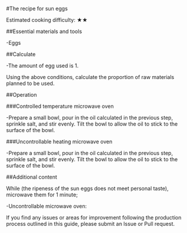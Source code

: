#The recipe for sun eggs

Estimated cooking difficulty: ★★

##Essential materials and tools

-Eggs

##Calculate

-The amount of egg used is 1.

Using the above conditions, calculate the proportion of raw materials planned to be used.

##Operation

###Controlled temperature microwave oven

-Prepare a small bowl, pour in the oil calculated in the previous step, sprinkle salt, and stir evenly. Tilt the bowl to allow the oil to stick to the surface of the bowl.

###Uncontrollable heating microwave oven

-Prepare a small bowl, pour in the oil calculated in the previous step, sprinkle salt, and stir evenly. Tilt the bowl to allow the oil to stick to the surface of the bowl.

##Additional content

While (the ripeness of the sun eggs does not meet personal taste), microwave them for 1 minute;

-Uncontrollable microwave oven:

If you find any issues or areas for improvement following the production process outlined in this guide, please submit an Issue or Pull request.
